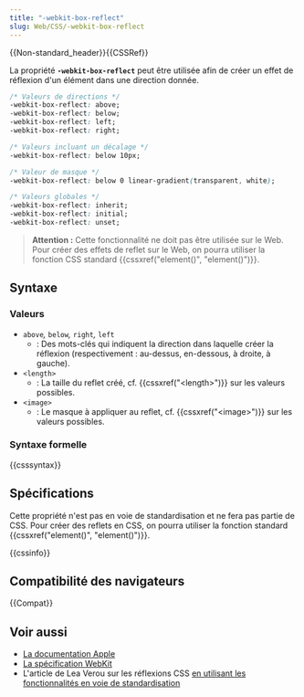 ```yaml
---
title: "-webkit-box-reflect"
slug: Web/CSS/-webkit-box-reflect
---
```


{{Non-standard_header}}{{CSSRef}}

La propriété **`-webkit-box-reflect`** peut être utilisée afin de créer un effet de réflexion d'un élément dans une direction donnée.

```css
/* Valeurs de directions */
-webkit-box-reflect: above;
-webkit-box-reflect: below;
-webkit-box-reflect: left;
-webkit-box-reflect: right;

/* Valeurs incluant un décalage */
-webkit-box-reflect: below 10px;

/* Valeur de masque */
-webkit-box-reflect: below 0 linear-gradient(transparent, white);

/* Valeurs globales */
-webkit-box-reflect: inherit;
-webkit-box-reflect: initial;
-webkit-box-reflect: unset;
```

> **Attention :** Cette fonctionnalité ne doit pas être utilisée sur le Web. Pour créer des effets de reflet sur le Web, on pourra utiliser la fonction CSS standard {{cssxref("element()", "element()")}}.

## Syntaxe

### Valeurs

- `above`_,_ `below`_,_ `right`_,_ `left`
  - : Des mots-clés qui indiquent la direction dans laquelle créer la réflexion (respectivement : au-dessus, en-dessous, à droite, à gauche).
- `<length>`
  - : La taille du reflet créé, cf. {{cssxref("&lt;length&gt;")}} sur les valeurs possibles.
- `<image>`
  - : Le masque à appliquer au reflet, cf. {{cssxref("&lt;image&gt;")}} sur les valeurs possibles.

### Syntaxe formelle

{{csssyntax}}

## Spécifications

Cette propriété n'est pas en voie de standardisation et ne fera pas partie de CSS. Pour créer des reflets en CSS, on pourra utiliser la fonction standard {{cssxref("element()", "element()")}}.

{{cssinfo}}

## Compatibilité des navigateurs

{{Compat}}

## Voir aussi

- [La documentation Apple](https://developer.apple.com/library/safari/documentation/appleapplications/reference/safaricssref/Articles/StandardCSSProperties.html#//apple_ref/doc/uid/TP30001266-SW16)
- [La spécification WebKit](https://www.webkit.org/blog/182/css-reflections/)
- L'article de Lea Verou sur les réflexions CSS [en utilisant les fonctionnalités en voie de standardisation](https://lea.verou.me/2011/06/css-reflections-for-firefox-with-moz-element-and-svg-masks/)
